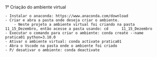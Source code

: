 

1º Criação do ambiente virtual

    - Instalar o anaconda: https://www.anaconda.com/download 
    - Criar e abra a pasta onde deseja criar o ambiente.
        - Neste projeto a ambiente virtual foi criando na pasta  11_15_Dezembro, então acesse a pasta usando: cd      11_15_Dezembro
    - Executar o comando para criar o ambiente: conda create --name pratica01 python=3.10.0
    - Ativar o ambiente virtual: conda activate pratica01
    - Abra o Vscode na pasta onde o ambiente foi criado
    - P/ desativar o ambiente: conda deactivate
